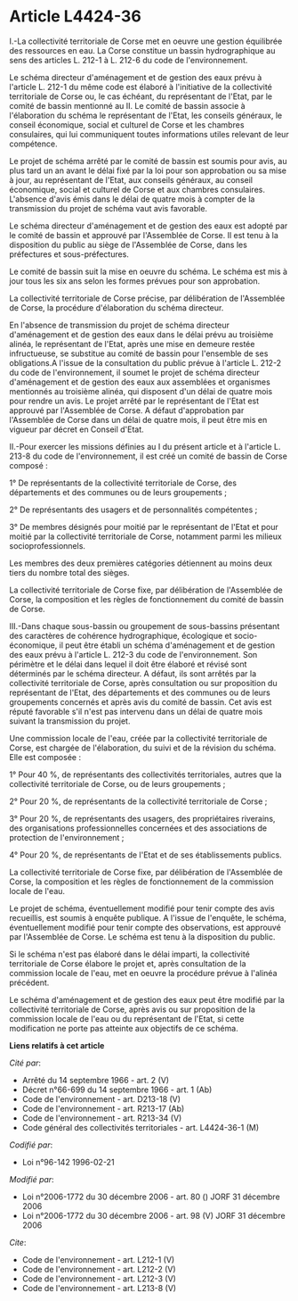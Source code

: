 # Article L4424-36

I.-La collectivité territoriale de Corse met en oeuvre une gestion équilibrée des ressources en eau. La Corse constitue un
bassin hydrographique au sens des articles L. 212-1 à L. 212-6 du code de l'environnement. 

Le schéma directeur d'aménagement et de gestion des eaux prévu à l'article L. 212-1 du même code est élaboré à l'initiative
de la collectivité territoriale de Corse ou, le cas échéant, du représentant de l'Etat, par le comité de bassin mentionné au
II. Le comité de bassin associe à l'élaboration du schéma le représentant de l'Etat, les conseils généraux, le conseil
économique, social et culturel de Corse et les chambres consulaires, qui lui communiquent toutes informations utiles relevant
de leur compétence. 

Le projet de schéma arrêté par le comité de bassin est soumis pour avis, au plus tard un an avant le délai fixé par la loi
pour son approbation ou sa mise à jour, au représentant de l'Etat, aux conseils généraux, au conseil économique, social et
culturel de Corse et aux chambres consulaires. L'absence d'avis émis dans le délai de quatre mois à compter de la
transmission du projet de schéma vaut avis favorable. 

Le schéma directeur d'aménagement et de gestion des eaux est adopté par le comité de bassin et approuvé par l'Assemblée de
Corse. Il est tenu à la disposition du public au siège de l'Assemblée de Corse, dans les préfectures et sous-préfectures. 

Le comité de bassin suit la mise en oeuvre du schéma. Le schéma est mis à jour tous les six ans selon les formes prévues pour
son approbation. 

La collectivité territoriale de Corse précise, par délibération de l'Assemblée de Corse, la procédure d'élaboration du schéma
directeur. 

En l'absence de transmission du projet de schéma directeur d'aménagement et de gestion des eaux dans le délai prévu au
troisième alinéa, le représentant de l'Etat, après une mise en demeure restée infructueuse, se substitue au comité de bassin
pour l'ensemble de ses obligations.A l'issue de la consultation du public prévue à l'article L. 212-2 du code de
l'environnement, il soumet le projet de schéma directeur d'aménagement et de gestion des eaux aux assemblées et organismes
mentionnés au troisième alinéa, qui disposent d'un délai de quatre mois pour rendre un avis. Le projet arrêté par le
représentant de l'Etat est approuvé par l'Assemblée de Corse. A défaut d'approbation par l'Assemblée de Corse dans un délai
de quatre mois, il peut être mis en vigueur par décret en Conseil d'Etat. 

II.-Pour exercer les missions définies au I du présent article et à l'article L. 213-8 du code de l'environnement, il est
créé un comité de bassin de Corse composé : 

1° De représentants de la collectivité territoriale de Corse, des départements et des communes ou de leurs groupements ; 

2° De représentants des usagers et de personnalités compétentes ; 

3° De membres désignés pour moitié par le représentant de l'Etat et pour moitié par la collectivité territoriale de Corse,
notamment parmi les milieux socioprofessionnels. 

Les membres des deux premières catégories détiennent au moins deux tiers du nombre total des sièges. 

La collectivité territoriale de Corse fixe, par délibération de l'Assemblée de Corse, la composition et les règles de
fonctionnement du comité de bassin de Corse. 

III.-Dans chaque sous-bassin ou groupement de sous-bassins présentant des caractères de cohérence hydrographique, écologique
et socio-économique, il peut être établi un schéma d'aménagement et de gestion des eaux prévu à l'article L. 212-3 du code de
l'environnement. Son périmètre et le délai dans lequel il doit être élaboré et révisé sont déterminés par le schéma
directeur. A défaut, ils sont arrêtés par la collectivité territoriale de Corse, après consultation ou sur proposition du
représentant de l'Etat, des départements et des communes ou de leurs groupements concernés et après avis du comité de bassin.
Cet avis est réputé favorable s'il n'est pas intervenu dans un délai de quatre mois suivant la transmission du projet. 

Une commission locale de l'eau, créée par la collectivité territoriale de Corse, est chargée de l'élaboration, du suivi et de
la révision du schéma. Elle est composée : 

1° Pour 40 %, de représentants des collectivités territoriales, autres que la collectivité territoriale de Corse, ou de leurs
groupements ; 

2° Pour 20 %, de représentants de la collectivité territoriale de Corse ; 

3° Pour 20 %, de représentants des usagers, des propriétaires riverains, des organisations professionnelles concernées et des
associations de protection de l'environnement ; 

4° Pour 20 %, de représentants de l'Etat et de ses établissements publics. 

La collectivité territoriale de Corse fixe, par délibération de l'Assemblée de Corse, la composition et les règles de
fonctionnement de la commission locale de l'eau. 

Le projet de schéma, éventuellement modifié pour tenir compte des avis recueillis, est soumis à enquête publique. A l'issue
de l'enquête, le schéma, éventuellement modifié pour tenir compte des observations, est approuvé par l'Assemblée de Corse. Le
schéma est tenu à la disposition du public. 

Si le schéma n'est pas élaboré dans le délai imparti, la collectivité territoriale de Corse élabore le projet et, après
consultation de la commission locale de l'eau, met en oeuvre la procédure prévue à l'alinéa précédent. 

Le schéma d'aménagement et de gestion des eaux peut être modifié par la collectivité territoriale de Corse, après avis ou sur
proposition de la commission locale de l'eau ou du représentant de l'Etat, si cette modification ne porte pas atteinte aux
objectifs de ce schéma.

**Liens relatifs à cet article**

_Cité par_:

  - Arrêté du 14 septembre 1966 - art. 2 (V)
  - Décret n°66-699 du 14 septembre 1966 - art. 1 (Ab)
  - Code de l'environnement - art. D213-18 (V)
  - Code de l'environnement - art. R213-17 (Ab)
  - Code de l'environnement - art. R213-34 (V)
  - Code général des collectivités territoriales - art. L4424-36-1 (M)

_Codifié par_:

  - Loi n°96-142 1996-02-21

_Modifié par_:

  - Loi n°2006-1772 du 30 décembre 2006 - art. 80 () JORF 31 décembre 2006
  - Loi n°2006-1772 du 30 décembre 2006 - art. 98 (V) JORF 31 décembre 2006

_Cite_:

  - Code de l'environnement - art. L212-1 (V)
  - Code de l'environnement - art. L212-2 (V)
  - Code de l'environnement - art. L212-3 (V)
  - Code de l'environnement - art. L213-8 (V)
